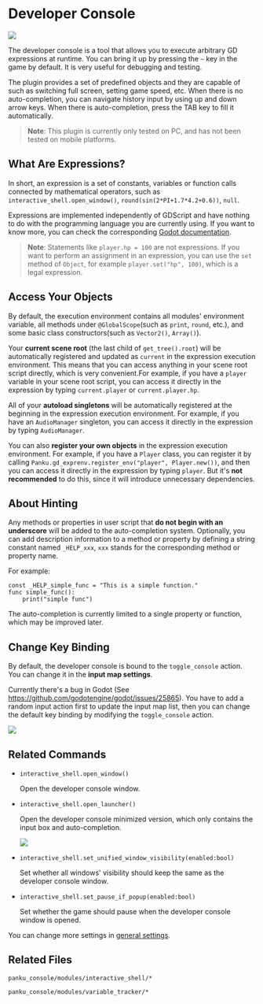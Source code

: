 # Developer Console

![](./assets/console_window.png)

The developer console is a tool that allows you to execute arbitrary GD expressions at runtime. You can bring it up by pressing the `~` key in the game by default. It is very useful for debugging and testing.

The plugin provides a set of predefined objects and they are capable of such as switching full screen, setting game speed, etc. When there is no auto-completion, you can navigate history input by using up and down arrow keys. When there is auto-completion, press the TAB key to fill it automatically. 

> **Note**: This plugin is currently only tested on PC, and has not been tested on mobile platforms.

## What Are Expressions?

In short, an expression is a set of constants, variables or function calls connected by mathematical operators, such as `interactive_shell.open_window()`, `round(sin(2*PI+1.7*4.2+0.6))`, `null`. 

Expressions are implemented independently of GDScript and have nothing to do with the programming language you are currently using. If you want to know more, you can check the corresponding [Godot documentation](https://docs.godotengine.org/en/stable/tutorials/scripting/evaluating_expressions.html?highlight=expression).

> **Note**: Statements like `player.hp = 100` are not expressions. If you want to perform an assignment in an expression, you can use the `set` method of `Object`, for example `player.set("hp", 100)`, which is a legal expression.

## Access Your Objects

By default, the execution environment contains all modules' environment variable, all methods under `@GlobalScope`(such as `print`, `round`, etc.), and some basic class constructors(such as `Vector2()`, `Array()`).

Your **current scene root** (the last child of `get_tree().root`) will be automatically registered and updated as `current` in the expression execution environment. This means that you can access anything in your scene root script directly, which is very convenient.For example, if you have a `player` variable in your scene root script, you can access it directly in the expression by typing `current.player` or `current.player.hp`.

All of your **autoload singletons** will be automatically registered at the beginning in the expression execution environment. For example, if you have an `AudioManager` singleton, you can access it directly in the expression by typing `AudioManager`.

You can also **register your own objects** in the expression execution environment. For example, if you have a `Player` class, you can register it by calling `Panku.gd_exprenv.register_env("player", Player.new())`, and then you can access it directly in the expression by typing `player`. But it's **not recommended** to do this, since it will introduce unnecessary dependencies.

## About Hinting

Any methods or properties in user script that **do not begin with an underscore** will be added to the auto-completion system. Optionally, you can add description information to a method or property by defining a string constant named `_HELP_xxx`, `xxx` stands for the corresponding method or property name. 

For example:

```gdscript
const _HELP_simple_func = "This is a simple function."
func simple_func():
    print("simple func")
```

The auto-completion is currently limited to a single property or function, which may be improved later.

## Change Key Binding

By default, the developer console is bound to the `toggle_console` action. You can change it in the **input map settings**.

Currently there's a bug in Godot (See https://github.com/godotengine/godot/issues/25865). You have to add a random input action first to update the input map list, then you can change the default key binding by modifying the `toggle_console` action.

![](./assets/change_key_binding.png)

## Related Commands

- `interactive_shell.open_window()`

    Open the developer console window.

- `interactive_shell.open_launcher()`

    Open the developer console minimized version, which only contains the input box and auto-completion.

    ![](./assets/console_launcher.png)

- `interactive_shell.set_unified_window_visibility(enabled:bool)`

    Set whether all windows' visibility should keep the same as the developer console window.

- `interactive_shell.set_pause_if_popup(enabled:bool)`

    Set whether the game should pause when the developer console window is opened.

You can change more settings in [general settings](./general_settings.md).

## Related Files

`panku_console/modules/interactive_shell/*`

`panku_console/modules/variable_tracker/*`
